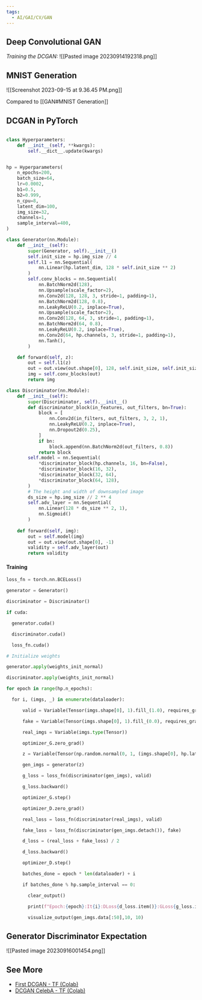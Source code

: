 ```yaml
---
tags:
  - AI/GAI/CV/GAN
---
```



## Deep Convolutional GAN

_Training the DCGAN:_
![[Pasted image 20230914192318.png]]


## MNIST Generation
![[Screenshot 2023-09-15 at 9.36.45 PM.png]]

Compared to [[GAN#MNIST Generation]]


## DCGAN in PyTorch
```python

class Hyperparameters:
	def __init__(self, **kwargs):
		self.__dict__.update(kwargs)


hp = Hyperparameters(
	n_epochs=200,
	batch_size=64,
	lr=0.0002,
	b1=0.5,
	b2=0.999,
	n_cpu=8,
	latent_dim=100,
	img_size=32,
	channels=1,
	sample_interval=400,
)


```

```python
class Generator(nn.Module):
	def __init__(self):
		super(Generator, self).__init__()
		self.init_size = hp.img_size // 4
		self.l1 = nn.Sequential(
			nn.Linear(hp.latent_dim, 128 * self.init_size ** 2)
		)
		self.conv_blocks = nn.Sequential(
			nn.BatchNorm2d(128),
			nn.Upsample(scale_factor=2),
			nn.Conv2d(128, 128, 3, stride=1, padding=1),
			nn.BatchNorm2d(128, 0.8),
			nn.LeakyReLU(0.2, inplace=True),
			nn.Upsample(scale_factor=2),
			nn.Conv2d(128, 64, 3, stride=1, padding=1),
			nn.BatchNorm2d(64, 0.8),
			nn.LeakyReLU(0.2, inplace=True),
			nn.Conv2d(64, hp.channels, 3, stride=1, padding=1),
			nn.Tanh(),
		)

	def forward(self, z):
		out = self.l1(z)
		out = out.view(out.shape[0], 128, self.init_size, self.init_size)
		img = self.conv_blocks(out)
		return img
```


```python
class Discriminator(nn.Module):
	def __init__(self):
		super(Discriminator, self).__init__()
		def discriminator_block(in_features, out_filters, bn=True):
			block = [
				nn.Conv2d(in_filters, out_filters, 3, 2, 1),
				nn.LeakyReLU(0.2, inplace=True),
				nn.Dropout2d(0.25),
			]
			if bn:
				block.append(nn.BatchNorm2d(out_filters, 0.8))
			return block
		self.model = nn.Sequential(
			*discriminator_block(hp.channels, 16, bn=False),
			*discriminator_block(16, 32),
			*discriminator_block(32, 64),
			*discriminator_block(64, 128),
		)
		# The height and width of downsampled image
		ds_size = hp.img_size // 2 ** 4
		self.adv_layer = nn.Sequential(
			nn.Linear(128 * ds_size ** 2, 1),
			nn.Sigmoid()
		)
	
	def forward(self, img):
		out = self.model(img)
		out = out.view(out.shape[0], -1)
		validity = self.adv_layer(out)
		return validity

```


#### Training
```python
loss_fn = torch.nn.BCELoss()

generator = Generator()

discriminator = Discriminator()

if cuda:

  generator.cuda()

  discriminator.cuda()

  loss_fn.cuda()

# Initialize weights

generator.apply(weights_init_normal)

discriminator.apply(weights_init_normal)
```

```python
for epoch in range(hp.n_epochs):

  for i, (imgs, _) in enumerate(dataloader):

      valid = Variable(Tensor(imgs.shape[0], 1).fill_(1.0), requires_grad=False)

      fake = Variable(Tensor(imgs.shape[0], 1).fill_(0.0), requires_grad=False)

      real_imgs = Variable(imgs.type(Tensor))

      optimizer_G.zero_grad()

      z = Variable(Tensor(np.random.normal(0, 1, (imgs.shape[0], hp.latent_dim))))

      gen_imgs = generator(z)

      g_loss = loss_fn(discriminator(gen_imgs), valid)

      g_loss.backward()

      optimizer_G.step()

      optimizer_D.zero_grad()

      real_loss = loss_fn(discriminator(real_imgs), valid)

      fake_loss = loss_fn(discriminator(gen_imgs.detach()), fake)

      d_loss = (real_loss + fake_loss) / 2

      d_loss.backward()

      optimizer_D.step()

      batches_done = epoch * len(dataloader) + i

      if batches_done % hp.sample_interval == 0:

        clear_output()

        print(f"Epoch:{epoch}:It{i}:DLoss{d_loss.item()}:GLoss{g_loss.item()}")

        visualize_output(gen_imgs.data[:50],10, 10)
```



## Generator Discriminator Expectation

![[Pasted image 20230916001454.png]]


## See More
- [First DCGAN - TF (Colab)](https://colab.research.google.com/github/https-deeplearning-ai/tensorflow-3-public/blob/main/Course%204%20-%20Generative%20Deep%20Learning/W4/ungraded_labs/C4_W4_Lab_2_First_DCGAN.ipynb)
- [DCGAN CelebA - TF (Colab)](https://colab.research.google.com/github/https-deeplearning-ai/tensorflow-3-public/blob/main/Course%204%20-%20Generative%20Deep%20Learning/W4/ungraded_labs/C4_W4_Lab_3_CelebA_GAN_Experiments.ipynb)